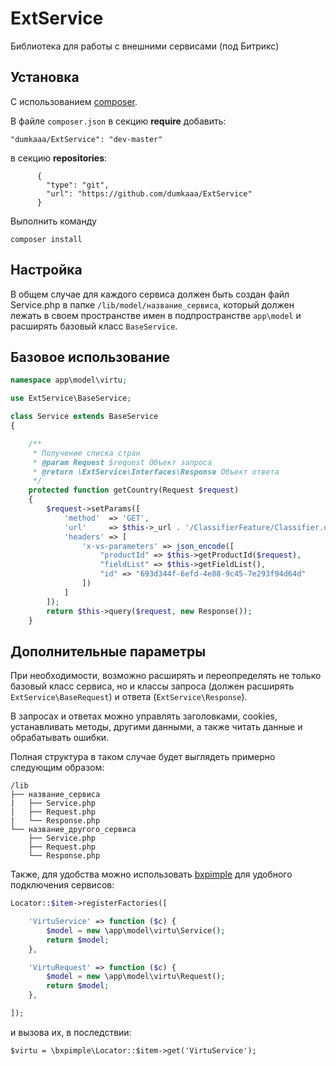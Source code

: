 # ExtService
Библиотека для работы с внешними сервисами (под Битрикс)

Установка
------------

С использованием [composer](http://getcomposer.org/download/).

В файле `composer.json` в секцию **require** добавить:

```
"dumkaaa/ExtService": "dev-master"
```

в секцию **repositories**:

```
      {
        "type": "git",
        "url": "https://github.com/dumkaaa/ExtService"
      }
```
Выполнить команду
```
composer install
```



Настройка
-----

В общем случае для каждого сервиса должен быть создан файл Service.php  в папке `/lib/model/название_сервиса`, который должен лежать в своем пространстве имен в подпространстве `app\model` и расширять базовый класс `BaseService`.


Базовое использование
-----


```php
namespace app\model\virtu;

use ExtService\BaseService;

class Service extends BaseService
{    

    /**
     * Получение списка стран
     * @param Request $request Объект запроса
     * @return \ExtService\Interfaces\Response Объект ответа
     */
    protected function getCountry(Request $request)
    {
        $request->setParams([
            'method'  => 'GET',
            'url'     => $this->_url . '/ClassifierFeature/Classifier.dat',
            'headers' => [
                'x-vs-parameters' => json_encode([
                    "productId" => $this->getProductId($request),
                    "fieldList" => $this->getFieldList(),
                    "id" => "693d344f-6efd-4e88-9c45-7e293f94d64d"
                ])
            ]
        ]);
        return $this->query($request, new Response());
    }
```

Дополнительные параметры
-----


При необходимости, возможно расширять и переопределять не только базовый класс сервиса, но и классы запроса (должен расширять `ExtService\BaseRequest`) и ответа  (`ExtService\Response`). 

В запросах и ответах можно управлять заголовками, cookies, устанавливать методы, другими данными, а также читать данные и обрабатывать ошибки.

Полная структура в таком случае будет выглядеть примерно следующим образом:
```
/lib
├── название_сервиса
|   ├── Service.php 
|   ├── Request.php
|   └── Response.php
└── название_другого_сервиса
    ├── Service.php 
    ├── Request.php
    └── Response.php
```

Также, для удобства можно использовать [bxpimple](https://github.com/marvin255/bxpimple) для удобного подключения сервисов:
```php
Locator::$item->registerFactories([

	'VirtuService' => function ($c) {
		$model = new \app\model\virtu\Service();
		return $model;
	},

	'VirtuRequest' => function ($c) {
		$model = new \app\model\virtu\Request();
		return $model;
	},

]);
```
и вызова их, в последствии:
```
$virtu = \bxpimple\Locator::$item->get('VirtuService');
```